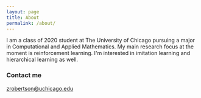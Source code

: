 ```yaml
---
layout: page
title: About
permalink: /about/
---
```


I am a class of 2020 student at The University of Chicago pursuing a major in Computational and Applied Mathematics. My main research focus at the moment is reinforcement learning. I'm interested in imitation learning and hierarchical learning as well. 

### Contact me

[zrobertson@uchicago.edu](mailto:zrobertson@uchicago.edu)
